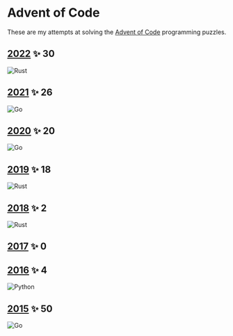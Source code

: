 # Advent of Code

These are my attempts at solving the [Advent of Code](https://adventofcode.com) programming puzzles.

## [2022][2022] ✨ 30
![ Rust][3]
## [2021][2021] ✨ 26
![ Go][1]
## [2020][2020] ✨ 20
![ Go][1]
## [2019][2019] ✨ 18 
![ Rust][3]
## [2018][2018] ✨ 2
![ Rust][3]
## [2017][2017] ✨ 0
## [2016][2016] ✨ 4
![Python][2]
## [2015][2015] ✨ 50
![ Go][1]

[2022]: https://adventofcode.com/2022

[2021]: https://adventofcode.com/2021

[2020]: https://adventofcode.com/2020

[2019]: https://adventofcode.com/2019

[2018]: https://adventofcode.com/2018

[2017]: https://adventofcode.com/2017

[2016]: https://adventofcode.com/2016

[2015]: https://adventofcode.com/2015

[1]: https://img.shields.io/badge/go-%2300ADD8.svg?style=for-the-badge&logo=go&logoColor=white

[2]: https://img.shields.io/badge/python-3670A0?style=for-the-badge&logo=python&logoColor=ffdd54

[3]: https://img.shields.io/badge/rust-%23000000.svg?style=for-the-badge&logo=rust&logoColor=white
